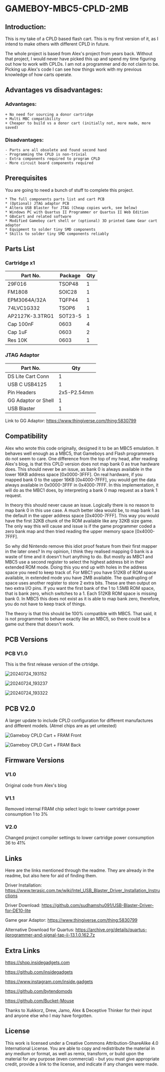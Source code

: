# GAMEBOY-MBC5-CPLD-2MB

## Introduction:

This is my take of a CPLD based flash cart. This is my first version of it, as I intend to make others with different CPLD in future.

The whole project is based from Alex's project from years back. Without that project, I would never have picked this up and spend my time figuring out how to work with CPLDs. I am not a programmer and do not claim to be. Picking up Alex's code I can see how things work with my previous knowledge of how carts operate.

## Advantages vs disadvantages:

### Advantages:

	+ No need for sourcing a donor cartridge
	+ Multi MBC compatibility
	+ Cheaper to build vs a donor cart (initially not, more made, more saved)

### Disadvantages:

	- Parts are all obsolete and found second hand
	- Programming the CPLD is non-trivial
	- Extra components required to program CPLD
 	- More circuit board components required

## Prerequisites

You are going to need a bunch of stuff to complete this project.

	* The full components parts list and cart PCB
	* (Optional) JTAG adaptor PCB
	* Altera USB Blaster for JTAG (Cheap copies work, see below)
	* Windows PC with Quartus II Programmer or Quartus II Web Edition
	* GBxCart and related software
 	* Modified Gameboy cart shell or (optional) 3D printed Game Gear cart adaptor
	* Equipment to solder tiny SMD components
	* Skills to solder tiny SMD components reliably

  
## Parts List

### Cartridge x1

| Part No. | Package | Qty |
| -------- | ------- | --- |
| 29F016 | TSOP48 | 1 |
| FM1808 | SOIC28 | 1 |
| EPM3064A/32A | TQFP44 | 1 |
| 74LVC1G332 | TSOP6 | 1 |
| AP2127K-3.3TRG1 | SOT23-5 | 1 |
| Cap 100nF | 0603 | 4 |
| Cap 1uF | 0603 | 2 |
| Res 10K | 0603 | 1 |


### JTAG Adaptor

| Part No. | Qty |
| -------- | --- |
| DS Lite Cart Conn | 1 |
| USB C USB4125 | 1 |
| Pin Headers | 2x5-P2.54mm |
| GG Adaptor or Shell | 1 |
| USB Blaster | 1 |

Link to GG Adaptor: https://www.thingiverse.com/thing:5830799

## Compatibility

Alex who wrote this code originally, designed it to be an MBC5 emulation. It behaves well enough as a MBC5, that Gameboys and Flash programmers do not seem to care. One difference from the top of my head, after reading Alex's blog, is that this CPLD version does not map bank 0 as true hardware does. This should never be an issue, as bank 0 is always available in the lower 16KB address space [0x0000-3FFF]. On real hardware, if you mapped bank 0 to the upper 16KB [0x4000-7FFF], you would get the data always available in 0x0000-3FFF in 0x4000-7FFF. In this implementation, it will do as the MBC1 does, by interpreting a bank 0 map request as a bank 1 request.

In theory this should never cause an issue. Logically there is no reason to map bank 0 in this use case. A much better idea would be, to map bank 1 as the default in the upper address space [0x4000-7FFF]. This way you would have the first 32KB chunk of the ROM available like any 32KB size game. The only way this will cause and issue is if the game programmer coded a zero bank map and then tried reading the upper memory space [0x4000-7FFF].

So why did Nintendo remove this idiot proof feature from their first mapper in the later ones? In my opinion, I think they realised mapping 0 bank is a waste of time and it doesn't hurt anything to do. But mostly as MBC1 and MBC5 use a second register to select the highest address bit in their extended ROM mode. Doing this you end up with holes in the address space you need to keep track of. For MBC1 you have 512KB of ROM space available, in extended mode you have 2MB available. The quadrupling of space uses another register to store 2 extra bits. These are then output on two extra I/O pins. If you want the first bank of the 1 to 1.5MB ROM space, that is bank zero, which switches to a 1. Each 512KB ROM space is missing bank 0. In MBC5 this does not exist as it is able to map bank zero, therefore, you do not have to keep track of things.

The theory is that this should be 100% compatible with MBC5. That said, it is not programmed to behave exactly like an MBC5, so there could be a game out there that doesn't work.

## PCB Versions

### PCB V1.0

This is the first release version of the crtridge.

![20240724_193152](https://github.com/user-attachments/assets/640603c4-fff9-43e4-a779-eaa6f85a892c)

![20240724_193237](https://github.com/user-attachments/assets/b2873e74-364e-4473-9696-c0db93efc231)

![20240724_193322](https://github.com/user-attachments/assets/1edb8943-bc68-4531-a703-fbf612c330d6)

## PCB V2.0

A larger update to include CPLD configuration for different manufactures and different models. (Atmel chips are as yet untested)

![Gameboy CPLD Cart + FRAM Front](https://github.com/user-attachments/assets/4d8a49fe-12c9-41a0-a731-f766f4bedcbb)

![Gameboy CPLD Cart + FRAM Back](https://github.com/user-attachments/assets/91729d95-e8c0-497a-9d2d-1688df64045c)

## Firmware Versions

### V1.0

Original code from Alex's blog

### V1.1

Removed internal FRAM chip select logic to lower cartridge power consumption 1 to 3%

### V2.0

Changed project compiler settings to lower cartridge power consumption 36 to 41%

## Links

Here are the links mentioned through the readme. They are already in the readme, but also here for aid of finding them.

Driver Installation: https://www.terasic.com.tw/wiki/Intel_USB_Blaster_Driver_Installation_Instructions

Driver Download: https://github.com/sudhamshu091/USB-Blaster-Driver-for-DE10-lite

Game gear Adaptor: https://www.thingiverse.com/thing:5830799

Alternative Download for Quartus: https://archive.org/details/quartus-iiprogrammer-and-signal-tap-ii-13.1.0.162.7z

## Extra Links

https://shop.insidegadgets.com

https://github.com/insidegadgets

https://www.instagram.com/inside.gadgets

https://github.com/bytendomods

https://github.com/Bucket-Mouse

Thanks to Xukkorz, Drew, Jamo, Alex & Deceptive Thinker for their input and anyone else who I may have forgotten.

## License

This work is licensed under a Creative Commons Attribution-ShareAlike 4.0 International License. You are able to copy and redistribute the material in any medium or format, as well as remix, transform, or build upon the material for any purpose (even commercial) - but you must give appropriate credit, provide a link to the license, and indicate if any changes were made.
